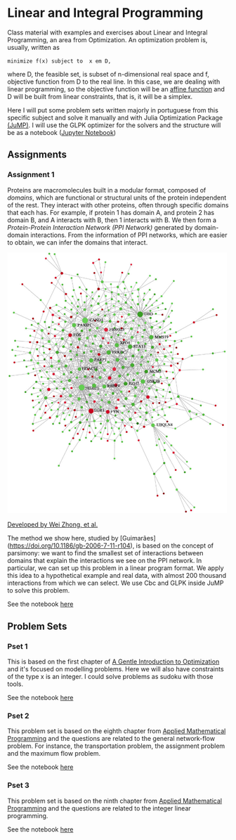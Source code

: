 # Linear and Integral Programming 

Class material with examples and exercises about Linear and Integral
Programming, an area from Optimization. An optimization problem is, usually,
written as

```{math}
minimize f(x) subject to  x em D, 
```

where D, the feasible set, is subset of n-dimensional real space and f, objective function from D to the real line.
In this case, we are dealing with linear programming, so the  objective function will be an [affine function](https://en.wikipedia.org/wiki/Affine_transformation) and D will be built from linear constraints, that is, it will be a simplex. 

Here I will put some problem sets written majorly in portuguese from this specific
subject and solve it manually and with Julia Optimization Package
[(JuMP)](https://jump.dev/JuMP.jl/stable/). I will use the GLPK optimizer for
the solvers and the structure will be as a notebook ([Jupyter
Notebook](https://jupyter.org/)) 

## Assignments 

### Assignment 1 

Proteins are macromolecules built in a modular format, composed of *domains*,
which are functional or structural units of the protein independent of the
rest. They interact with other proteins, often through specific domains that
each has. For example, if protein 1 has domain A, and protein 2 has domain B,
and A interacts with B, then 1 interacts with B. We then form a
*Protein-Protein Interaction Network (PPI Network)* generated by domain-domain
interactions. From the information of PPI networks, which are easier to
obtain, we can infer the domains that interact.

<img src = "assignment1/images/ppi-network.png" width=500>

[ Developed by Wei Zhong, et al. ](https://www.researchgate.net/figure/An-overview-of-the-PPI-network-The-PPI-network-was-generated-using-NetworkAnalyst-Red_fig5_323136513)

The method we show here, studied by [Guimarães]
(https://doi.org/10.1186/gb-2006-7-11-r104), is based on the concept of
parsimony: we want to find the smallest set of interactions between domains
that explain the interactions we see on the PPI network. In particular, we can
set up this problem in a linear program format. We apply this idea to a
hypothetical example and real data, with almost 200 thousand interactions from
which we can select. We use Cbc and GLPK inside JuMP to solve this problem.

See the notebook [here](https://nbviewer.jupyter.org/github/lucasmoschen/linear-programming/blob/main/assignment1/notebook.ipynb)

## Problem Sets

### Pset 1 

This is based on the first chapter of [A Gentle Introduction to
Optimization](https://www.amazon.com.br/Gentle-Introduction-Optimization-B-Guenin/dp/1107053447)
and it's focused on modelling problems. Here we will also have constraints of
the type x is an integer. I could solve problems as sudoku with those
tools. 

See the notebook [here](https://nbviewer.jupyter.org/github/lucasmoschen/linear-programming/blob/main/homeworks/hw1/notebook.ipynb)

### Pset 2 

This problem set is based on the eighth chapter from [Applied Mathematical
Programming](http://web.mit.edu/15.053/www/AMP.htm) and the questions are
related to the general network-flow problem. For instance, the transportation
problem, the assignment problem and the maximum flow problem. 

See the notebook [here](https://nbviewer.jupyter.org/github/lucasmoschen/linear-programming/blob/main/homeworks/hw2/notebook.ipynb)

### Pset 3

This problem set is based on the ninth chapter from [Applied Mathematical
Programming](http://web.mit.edu/15.053/www/AMP.htm) and the questions are
related to the integer linear programming.

See the notebook [here](https://nbviewer.jupyter.org/github/lucasmoschen/linear-programming/blob/main/homeworks/hw3/notebook.ipynb)
